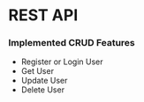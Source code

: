 <h1>REST API</h1>
<h3>Implemented CRUD Features </h3>
<ul>
  <li> Register or Login User</li>
  <li> Get User </li>
  <li> Update User </li>
  <li> Delete User </li>
</ul>
    

